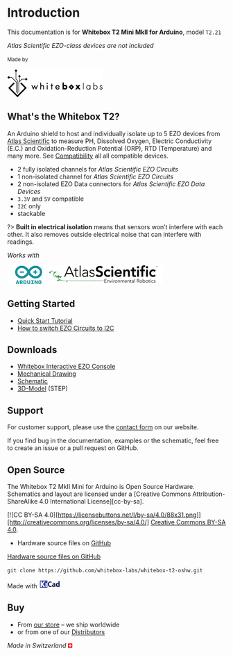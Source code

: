 # Introduction

This documentation is for **Whitebox T2 Mini MkII for Arduino**, model `T2.21`

_Atlas Scientific EZO-class devices are not included_

<small>Made by</small>

![Whitebox Logo](_media/whitebox_logo.png)

## What's the Whitebox T2? <!-- {docsify-ignore} -->
An Arduino shield to host and individually isolate up to 5 EZO devices from [Atlas Scientific](https://www.atlas-scientific.com) to measure PH, Dissolved Oxygen, Electric Conductivity (E.C.) and Oxidation-Reduction Potential (ORP), RTD (Temperature) and many more. See [Compatibility](compatibility.md) all all compatible devices.

* 2 fully isolated channels for _Atlas Scientific EZO Circuits_
* 1 non-isolated channel for _Atlas Scientific EZO Circuits_
* 2 non-isolated EZO Data connectors for _Atlas Scientific EZO Data Devices_
* `3.3V` and `5V` compatible
* `I2C` only
* stackable

?> **Built in electrical isolation** means that sensors won’t interfere with each other. It also removes outside electrical noise that can interfere with readings.

_Works with_

![Arduino Atlas Logo](_media/designed-for-arduino-atlas.png)

## Getting Started <!-- {docsify-ignore} -->
* [Quick Start Tutorial](quickstart.md)
* [How to switch EZO Circuits to I2C](protocols.md)

## Downloads <!-- {docsify-ignore} -->
* [Whitebox Interactive EZO Console](https://github.com/whitebox-labs/whitebox-ezo-console/archive/main.zip ':target=_blank')
* <i class="far fa-file-pdf"></i> [Mechanical Drawing](https://github.com/whitebox-labs/whitebox-t2-oshw/raw/main/mechanical/whitebox-t2-mini-mkII-mechanical.pdf)
* <i class="far fa-file-pdf"></i> [Schematic](https://github.com/whitebox-labs/whitebox-t2-oshw/raw/main/whitebox-t2-mkII-schematic.pdf)
* <i class="fas fa-cube"></i> [3D-Model](https://github.com/whitebox-labs/whitebox-t2-oshw/raw/main/mechanical/whitebox-t2-mini-mkII.step.zip) (STEP)

## Support <!-- {docsify-ignore} -->
For customer support, please use the [contact form](https://www.whiteboxes.ch/contact/) on our website.

If you find bug in the documentation, examples or the schematic, feel free to create an issue or a pull request on GitHub.


## Open Source <!-- {docsify-ignore} -->
The Whitebox T2 MkII Mini for Arduino is Open Source Hardware. Schematics and layout are licensed under a
[Creative Commons Attribution-ShareAlike 4.0 International License][cc-by-sa].

[![CC BY-SA 4.0][https://licensebuttons.net/l/by-sa/4.0/88x31.png]][http://creativecommons.org/licenses/by-sa/4.0/]
[Creative Commons BY-SA 4.0](http://creativecommons.org/licenses/by-sa/4.0/).

* Hardware source files on [<i class="fab fa-github"></i>GitHub](https://github.com/whitebox-labs/whitebox-t2-oshw)

<i class="fab fa-github"></i> [Hardware source files on GitHub](https://github.com/whitebox-labs/whitebox-t2-oshw)

`git clone https://github.com/whitebox-labs/whitebox-t2-oshw.git`

 Made with [![KiCAD logo](_media/kicad_logo_small.png)](http://kicad-pcb.org/)



## Buy <!-- {docsify-ignore} -->
* From [our store](https://www.whiteboxes.ch/shop/t2-mini-mk2/) – we ship worldwide
* or from one of our [Distributors](https://www.whiteboxes.ch/distributors)

*Made in Switzerland* ![Switzerland](_media/its-flag-is-a-big-plus.png)
